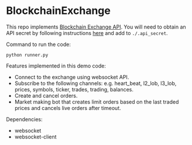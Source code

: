 # BlockchainExchange
This repo implements [Blockchain Exchange API](https://exchange.blockchain.com/api/#introduction).
You will need to obtain an API secret by following instructions [here](https://exchange.blockchain.com/api/#to-get-started) and add to `./.api_secret`. 

Command to run the code:
```
python runner.py
```

Features implemented in this demo code:
* Connect to the exchange using websocket API.
* Subscribe to the following channels: e.g. heart_beat, l2_lob, l3_lob, prices, symbols, ticker, trades, trading, balances. 
* Create and cancel orders.
* Market making bot that creates limit orders based on the last traded prices and cancels live orders after timeout.

Dependencies:
* websocket
* websocket-client

